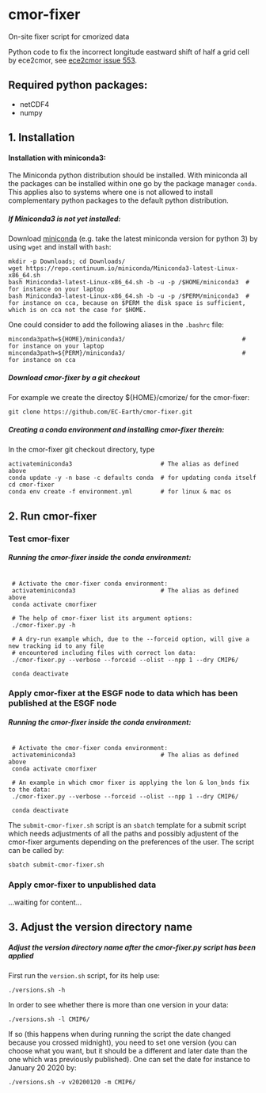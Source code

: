 # cmor-fixer
On-site fixer script for cmorized data

Python code to fix the incorrect longitude eastward shift of half a grid cell by ece2cmor, see [ece2cmor issue 553](https://github.com/EC-Earth/ece2cmor3/issues/553).

## Required python packages:

* netCDF4
* numpy

## 1. Installation


#### Installation with miniconda3:
The Miniconda python distribution should be installed. With miniconda all the packages can be installed within one go by the package manager `conda`. This applies also to systems where one is not allowed to install complementary python packages to the default python distribution.

##### If Miniconda3 is not yet installed:

Download [miniconda](https://repo.continuum.io/miniconda/) (e.g. take the latest miniconda version for python 3) by using `wget` and install with `bash`:
 ```shell
 mkdir -p Downloads; cd Downloads/
 wget https://repo.continuum.io/miniconda/Miniconda3-latest-Linux-x86_64.sh
 bash Miniconda3-latest-Linux-x86_64.sh -b -u -p /$HOME/miniconda3  #  for instance on your laptop
 bash Miniconda3-latest-Linux-x86_64.sh -b -u -p /$PERM/miniconda3  #  for instance on cca, because on $PERM the disk space is sufficient, which is on cca not the case for $HOME.

 ```
One could consider to add the following aliases in the `.bashrc` file:
 ```shell
 minconda3path=${HOME}/miniconda3/                                 #  for instance on your laptop
 minconda3path=${PERM}/miniconda3/                                 #  for instance on cca
 ```
 

##### Download cmor-fixer by a git checkout

For example we create the directoy ${HOME}/cmorize/ for the cmor-fixer:

```shell
git clone https://github.com/EC-Earth/cmor-fixer.git
```

##### Creating a conda environment and installing cmor-fixer therein:
In the cmor-fixer git checkout directory, type
```shell
activateminiconda3                         # The alias as defined above
conda update -y -n base -c defaults conda  # for updating conda itself
cd cmor-fixer
conda env create -f environment.yml        # for linux & mac os
```

## 2. Run cmor-fixer

### Test cmor-fixer

##### Running the cmor-fixer inside the conda environment:
```shell

 # Activate the cmor-fixer conda environment:
 activateminiconda3                        # The alias as defined above
 conda activate cmorfixer
 
 # The help of cmor-fixer list its argument options:
 ./cmor-fixer.py -h
 
 # A dry-run example which, due to the --forceid option, will give a new tracking id to any file
 # encountered including files with correct lon data:
 ./cmor-fixer.py --verbose --forceid --olist --npp 1 --dry CMIP6/
 
 conda deactivate
```

### Apply cmor-fixer at the ESGF node to data which has been published at the ESGF node


##### Running the cmor-fixer inside the conda environment:

```shell

 # Activate the cmor-fixer conda environment:
 activateminiconda3                        # The alias as defined above
 conda activate cmorfixer

 # An example in which cmor fixer is applying the lon & lon_bnds fix to the data:
 ./cmor-fixer.py --verbose --forceid --olist --npp 1 --dry CMIP6/
 
 conda deactivate
```

The `submit-cmor-fixer.sh` script is an `sbatch` template for a submit script which needs adjustments of all the paths and possibly adjustent of the cmor-fixer arguments depending on the preferences of the user. The script can be called by:
```shell
sbatch submit-cmor-fixer.sh
```

### Apply cmor-fixer to unpublished data

...waiting for content...

## 3. Adjust the version directory name

##### Adjust the version directory name after the cmor-fixer.py script has been applied

First run the `version.sh` script, for its help use:
```shell
./versions.sh -h
```
In order to see whether there is more than one version in your data:
```shell
./versions.sh -l CMIP6/
```
If so (this happens when during running the script the date changed because you crossed midnight), you need to set one version (you can choose what you want, but it should be a different and later date than the one which was previously published). One can set the date for instance to January 20 2020 by:
```shell
./versions.sh -v v20200120 -m CMIP6/
```
